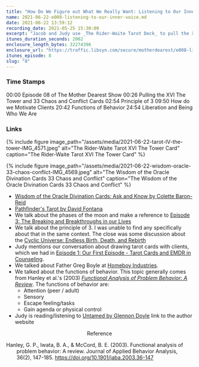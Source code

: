 ```yaml
---
title: "How Do We Figure out What We Really Want: Listening to Our Inner Voice"
name: 2021-06-22-e008-listening-to-our-inner-voice.md
date: 2021-06-22 13:59:12
recording_date: 2021-05-25 15:30:00
excerpt: "Jacob and Judy use _The Rider-Waite Tarot Deck_ to pull the XVI The Tower_ and the _Wisdom of the Oracle Divination Cards_ to pull the _33 Chaos and Conflict_ card. They talk about times of transition and the principle of three. They also talk about motivation and how to help clients connect with some of their desires."
itunes_duration_seconds: 2002
enclosure_length_bytes: 32274396
enclosure_url: "https://traffic.libsyn.com/secure/motherdearest/e008-listening-to-our-inner-voice.mp3"
itunes_episode: 8
slug: "8"
---
```


### Time Stamps

00:00 Episode 08 of The Mother Dearest Show
00:26 Pulling the XVI The Tower and 33 Chaos and Conflict Cards
02:54 Principle of 3
09:50 How do we Motivate Clients
20:42 Functions of Behavior
24:54 Liberation and Being Who We Are

### Links


{% include figure image_path="/assets/media/2021-06-22-tarot-IV-the-tower-IMG_4571.jpeg" alt="The Rider-Waite Tarot XVI The Tower Card" caption="The Rider-Waite Tarot XVI The Tower Card" %}

{% include figure image_path="/assets/media/2021-06-22-wisdom-oracle-33-chaos-conflict-IMG_4569.jpeg" alt="The Wisdom of the Oracle Divination Cards 33 Chaos and Conflict" caption="The Wisdom of the Oracle Divination Cards 33 Chaos and Conflict" %}


- [Wisdom of the Oracle Divination Cards: Ask and Know by Colette Baron-Reid](https://www.amazon.com/gp/product/1401946429/)
- [Pathfinder's Tarot by David Fontana](https://www.amazon.com/Pathfinders-Tarot-David-Fontana/dp/1780280424)
- We talk about the phases of the moon and make a reference to [Episode 3: The Breaking and Breakthroughs in our Lives](https://motherdearest.show/3) 
- We talk about the principle of 3. I was unable to find any specifically about that in the same context. The close was some discussion about the [Cyclic Universe: Endless Birth, Death, and Rebirth](https://www.samwoolfe.com/2013/04/the-idea-of-cyclic-universe-endless.html)
- Judy mentions our conversation about drawing tarot cards with clients, which we had in [Episode 1: Our First Episode - Tarot Cards and EMDR in Counseling](https://motherdearest.show/3).
- We talked about Father Greg Boyle at [Homeboy Industries](https://homeboyindustries.org).
- We talked about the functions of behavior. This topic generally comes from Hanley et al.'s (2003) _[Functional Analysis of Problem Behavior: A Review](https://www.ncbi.nlm.nih.gov/pmc/articles/PMC1284431/pdf/12858983.pdf)_. The functions of behavior are:
	* Attention (peer / adult)
	* Sensory
	* Escape feeling/tasks
	* Gain agenda or physical control
- Judy is reading/listening to  [Untamed by Glennon Doyle](https://untamedbook.com) link to the author website

<div style="text-align: center" markdown="1">
Reference
</div>
<div style="margin: 0 0 0 2em; text-indent: -2em;" markdown="1">

Hanley, G. P., Iwata, B. A., & McCord, B. E. (2003). Functional analysis of problem behavior: A review. Journal of Applied Behavior Analysis, 36(2), 147-185. <https://doi.org/10.1901/jaba.2003.36-147>
</div>